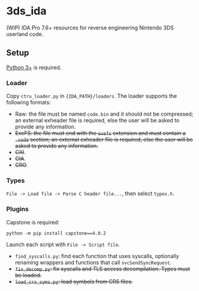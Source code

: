 # 3ds_ida

(WIP) IDA Pro 7.6+ resources for reverse engineering Nintendo 3DS userland code.

## Setup

[Python 3+](https://www.python.org/) is required.

### Loader

Copy `ctru_loader.py` in `{IDA_PATH}/loaders`. The loader supports the following formats:

- Raw: the file must be named `code.bin` and it should not be compressed; an external exheader file is required, else the user will be asked to provide any information.
- ~~ExeFS: the file must end with the `exefs` extension and must contain a `.code` section; an external exheader file is required, else the user will be asked to provide any information.~~
- ~~CXI~~.
- ~~CIA~~.
- ~~CRO~~.

### Types

`File -> Load file -> Parse C header file...`, then select `types.h`.

### Plugins

Capstone is required:

```
python -m pip install capstone==4.0.2
```

Launch each script with `File -> Script file`.

- `find_syscalls.py`: find each function that uses syscalls, optionally renaming wrappers and functions that call `svcSendSyncRequest`.
- ~~`fix_decomp.py`: fix syscalls and TLS access decompilation. Types must be loaded.~~
- ~~`load_crs_syms.py`: load symbols from CRS files.~~
